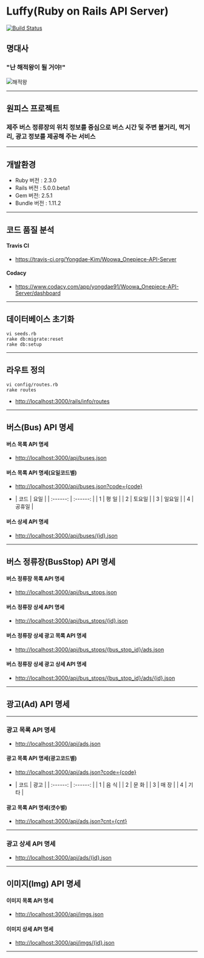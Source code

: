 # Luffy(Ruby on Rails API Server)

[![Build Status](https://travis-ci.org/Yongdae-Kim/Woowa_Onepiece-API-Server.svg?branch=master)](https://travis-ci.org/Yongdae-Kim/Woowa_Onepiece-API-Server)

## 명대사

### "난 해적왕이 될 거야!"

![해적왕](https://attachment.namu.wiki/%EB%AA%BD%ED%82%A4%20D.%20%EB%A3%A8%ED%94%BC__Example4.jpg "루피")

***
## 원피스 프로젝트

### 제주 버스 정류장의 위치 정보를 중심으로 버스 시간 및 주변 볼거리, 먹거리, 광고 정보를 제공해 주는 서비스

***
## 개발환경

- Ruby 버전 : 2.3.0
- Rails 버전 : 5.0.0.beta1
- Gem 버전: 2.5.1
- Bundle 버전 : 1.11.2

***

## 코드 품질 분석

#### Travis CI
- <https://travis-ci.org/Yongdae-Kim/Woowa_Onepiece-API-Server>

#### Codacy
- <https://www.codacy.com/app/yongdae91/Woowa_Onepiece-API-Server/dashboard>

***

## 데이터베이스 초기화

```
vi seeds.rb
rake db:migrate:reset
rake db:setup
```

***

##  라우트 정의

```
vi config/routes.rb
rake routes
```

- <http://localhost:3000/rails/info/routes>

***

## 버스(Bus) API 명세

#### 버스 목록 API 명세

- <http://localhost:3000/api/buses.json>

#### 버스 목록 API 명세(요일코드별)

- <http://localhost:3000/api/buses.json?code={code}>

- | 코드     | 요일     |
| :------: | :------: |
| 1        | 평  일   |
| 2        | 토요일   |
| 3        | 일요일   |
| 4        | 공휴일   |

#### 버스 상세 API 명세

- <http://localhost:3000/api/buses/{id}.json>

***

## 버스 정류장(BusStop) API 명세

#### 버스 정류장 목록 API 명세

- <http://localhost:3000/api/bus_stops.json>

#### 버스 정류장 상세 API 명세

- <http://localhost:3000/api/bus_stops/{id}.json>

#### 버스 정류장 상세 광고 목록 API 명세

- <http://localhost:3000/api/bus_stops/{bus_stop_id}/ads.json>

#### 버스 정류장 상세 광고 상세 API 명세

- <http://localhost:3000/api/bus_stops/{bus_stop_id}/ads/{id}.json>

***

## 광고(Ad) API 명세

***

### 광고 목록 API 명세

- <http://localhost:3000/api/ads.json>

#### 광고 목록 API 명세(광고코드별)

- <http://localhost:3000/api/ads.json?code={code}>

- | 코드     | 광고     |
| :------: | :------: |
| 1        | 음  식   |
| 2        | 문  화   |
| 3        | 매  장   |
| 4        | 기  타   |

#### 광고 목록 API 명세(갯수별)

- <http://localhost:3000/api/ads.json?cnt={cnt}>

***

### 광고 상세 API 명세

- <http://localhost:3000/api/ads/{id}.json>

***

## 이미지(Img) API 명세

#### 이미지 목록 API 명세

- <http://localhost:3000/api/imgs.json>

#### 이미지 상세 API 명세

- <http://localhost:3000/api/imgs/{id}.json>

***


